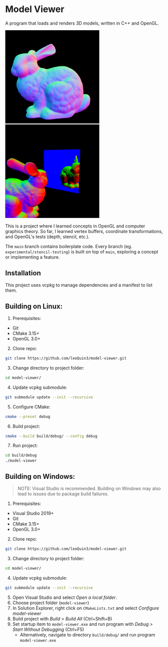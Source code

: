 # Model Viewer

A program that loads and renders 3D models, written in C++ and OpenGL. 

<img src="./screenshots/modelviewer_rabbit1.png" width="300" alt="Rabbit model"/>
<img src="./screenshots/modelviewer_rabbit2.png" width="300" alt="Mirror effect using stencil buffer"/>

This is a project where I learned concepts in OpenGL and computer graphics theory. So far, I learned vertex buffers, coordinate transformations, and OpenGL's tests (depth, stencil, etc.).

The `main` branch contains boilerplate code. Every branch (eg. `experimental/stencil-testing`) is built on top of `main`, exploring a concept or implementing a feature.

## Installation
This project uses vcpkg to manage dependencies and a manifest to list them.

## Building on Linux:
1. Prerequisites:
- Git
- CMake 3.15+
- OpenGL 3.0+
2. Clone repo:
```bash 
git clone https://github.com/leoQuin3/model-viewer.git
```
3. Change directory to project folder:
```bash
cd model-viewer/
```
4. Update vcpkg submodule:
```bash
git submodule update --init --recursive
```
5. Configure CMake:
```bash
cmake --preset debug
```
6. Build project:
```bash
cmake --build build/debug/ --config debug
```
7. Run project:
```bash
cd build/debug
./model-viewer
```

## Building on Windows:
> NOTE: Visual Studio is recommended. Building on Windows may also lead to issues due to package build failures.
1. Prerequisites:
- Visual Studio 2019+
- Git
- CMake 3.15+
- OpenGL 3.0+
2. Clone repo:
```bash 
git clone https://github.com/leoQuin3/model-viewer.git
```
3. Change directory to project folder:
```bash
cd model-viewer/
```
4. Update vcpkg submodule:
```bash
git submodule update --init --recursive
```
5. Open Visual Studio and select *Open a local folder*.
6. Choose project folder (`model-viewer`)
7. In Solution Explorer, right click on `CMakeLists.txt` and select *Configure model-viewer*
8. Build project with *Build* > *Build All* (Ctrl+Shift+B)
9. Set startup item to `model-viewer.exe` and run program with *Debug* > *Start Without Debugging* (Ctrl+F5)
	- Alternatively, navigate to directory `build/debug/` and run program `model-viewer.exe`